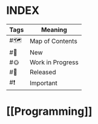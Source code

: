 # INDEX

| Tags | Meaning          |
| ---- | ---------------- |
| #🗺️ | Map of Contents  |
| #🌱  | New              |
| #🌞  | Work in Progress |
| #🌳  | Released         |
| #❗  | Important        |

# [[Programming]]